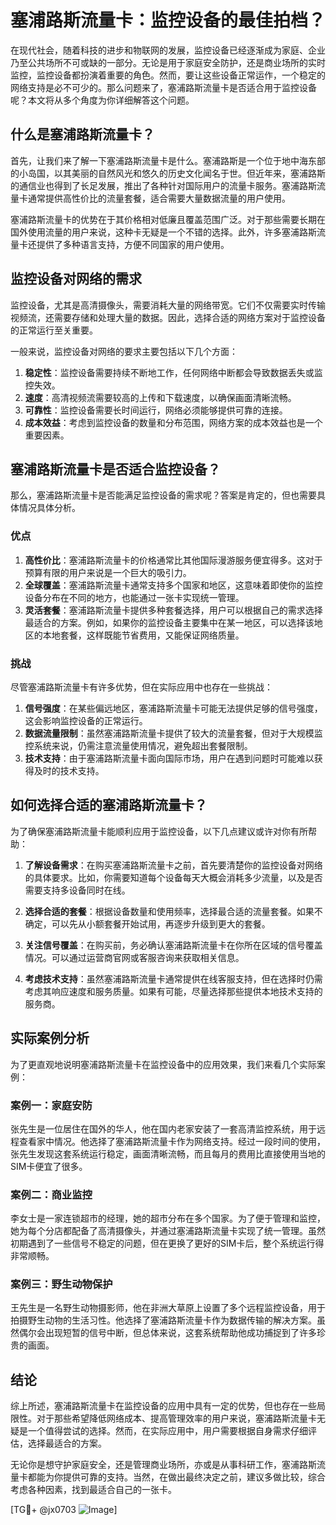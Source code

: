 # 塞浦路斯流量卡：监控设备的最佳拍档？

在现代社会，随着科技的进步和物联网的发展，监控设备已经逐渐成为家庭、企业乃至公共场所不可或缺的一部分。无论是用于家庭安全防护，还是商业场所的实时监控，监控设备都扮演着重要的角色。然而，要让这些设备正常运作，一个稳定的网络支持是必不可少的。那么问题来了，塞浦路斯流量卡是否适合用于监控设备呢？本文将从多个角度为你详细解答这个问题。

## 什么是塞浦路斯流量卡？

首先，让我们来了解一下塞浦路斯流量卡是什么。塞浦路斯是一个位于地中海东部的小岛国，以其美丽的自然风光和悠久的历史文化闻名于世。但近年来，塞浦路斯的通信业也得到了长足发展，推出了各种针对国际用户的流量卡服务。塞浦路斯流量卡通常提供高性价比的流量套餐，适合需要大量数据流量的用户使用。

塞浦路斯流量卡的优势在于其价格相对低廉且覆盖范围广泛。对于那些需要长期在国外使用流量的用户来说，这种卡无疑是一个不错的选择。此外，许多塞浦路斯流量卡还提供了多种语言支持，方便不同国家的用户使用。

## 监控设备对网络的需求

监控设备，尤其是高清摄像头，需要消耗大量的网络带宽。它们不仅需要实时传输视频流，还需要存储和处理大量的数据。因此，选择合适的网络方案对于监控设备的正常运行至关重要。

一般来说，监控设备对网络的要求主要包括以下几个方面：

1. **稳定性**：监控设备需要持续不断地工作，任何网络中断都会导致数据丢失或监控失效。
2. **速度**：高清视频流需要较高的上传和下载速度，以确保画面清晰流畅。
3. **可靠性**：监控设备需要长时间运行，网络必须能够提供可靠的连接。
4. **成本效益**：考虑到监控设备的数量和分布范围，网络方案的成本效益也是一个重要因素。

## 塞浦路斯流量卡是否适合监控设备？

那么，塞浦路斯流量卡是否能满足监控设备的需求呢？答案是肯定的，但也需要具体情况具体分析。

### 优点

1. **高性价比**：塞浦路斯流量卡的价格通常比其他国际漫游服务便宜得多。这对于预算有限的用户来说是一个巨大的吸引力。
2. **全球覆盖**：塞浦路斯流量卡通常支持多个国家和地区，这意味着即使你的监控设备分布在不同的地方，也能通过一张卡实现统一管理。
3. **灵活套餐**：塞浦路斯流量卡提供多种套餐选择，用户可以根据自己的需求选择最适合的方案。例如，如果你的监控设备主要集中在某一地区，可以选择该地区的本地套餐，这样既能节省费用，又能保证网络质量。

### 挑战

尽管塞浦路斯流量卡有许多优势，但在实际应用中也存在一些挑战：

1. **信号强度**：在某些偏远地区，塞浦路斯流量卡可能无法提供足够的信号强度，这会影响监控设备的正常运行。
2. **数据流量限制**：虽然塞浦路斯流量卡提供了较大的流量套餐，但对于大规模监控系统来说，仍需注意流量使用情况，避免超出套餐限制。
3. **技术支持**：由于塞浦路斯流量卡面向国际市场，用户在遇到问题时可能难以获得及时的技术支持。

## 如何选择合适的塞浦路斯流量卡？

为了确保塞浦路斯流量卡能顺利应用于监控设备，以下几点建议或许对你有所帮助：

1. **了解设备需求**：在购买塞浦路斯流量卡之前，首先要清楚你的监控设备对网络的具体要求。比如，你需要知道每个设备每天大概会消耗多少流量，以及是否需要支持多设备同时在线。
   
2. **选择合适的套餐**：根据设备数量和使用频率，选择最合适的流量套餐。如果不确定，可以先从小额套餐开始试用，再逐步升级到更大的套餐。

3. **关注信号覆盖**：在购买前，务必确认塞浦路斯流量卡在你所在区域的信号覆盖情况。可以通过运营商官网或客服咨询来获取相关信息。

4. **考虑技术支持**：虽然塞浦路斯流量卡通常提供在线客服支持，但在选择时仍需考虑其响应速度和服务质量。如果有可能，尽量选择那些提供本地技术支持的服务商。

## 实际案例分析

为了更直观地说明塞浦路斯流量卡在监控设备中的应用效果，我们来看几个实际案例：

### 案例一：家庭安防

张先生是一位居住在国外的华人，他在国内老家安装了一套高清监控系统，用于远程查看家中情况。他选择了塞浦路斯流量卡作为网络支持。经过一段时间的使用，张先生发现这套系统运行稳定，画面清晰流畅，而且每月的费用比直接使用当地的SIM卡便宜了很多。

### 案例二：商业监控

李女士是一家连锁超市的经理，她的超市分布在多个国家。为了便于管理和监控，她为每个分店都配备了高清摄像头，并通过塞浦路斯流量卡实现了统一管理。虽然初期遇到了一些信号不稳定的问题，但在更换了更好的SIM卡后，整个系统运行得非常顺畅。

### 案例三：野生动物保护

王先生是一名野生动物摄影师，他在非洲大草原上设置了多个远程监控设备，用于拍摄野生动物的生活习性。他选择了塞浦路斯流量卡作为数据传输的解决方案。虽然偶尔会出现短暂的信号中断，但总体来说，这套系统帮助他成功捕捉到了许多珍贵的画面。

## 结论

综上所述，塞浦路斯流量卡在监控设备的应用中具有一定的优势，但也存在一些局限性。对于那些希望降低网络成本、提高管理效率的用户来说，塞浦路斯流量卡无疑是一个值得尝试的选择。然而，在实际应用中，用户需要根据自身需求仔细评估，选择最适合的方案。

无论你是想守护家庭安全，还是管理商业场所，亦或是从事科研工作，塞浦路斯流量卡都能为你提供可靠的支持。当然，在做出最终决定之前，建议多做比较，综合考虑各种因素，找到最适合自己的一张卡。

[TG💪+ @jx0703 ![Image](https://github.com/user-attachments/assets/dbca1d08-cadb-493c-b0ec-ad6f7a83f270)]